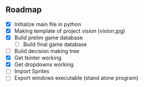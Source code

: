 ## Roadmap
- [x] Initialize main file in python
- [x] Making template of project vision (vision.jpg)
- [x] Build prelim game database
    - [ ] Build final game database
- [ ] Build decision making tree
- [x] Get tkinter working
- [x] Get dropdowns working
- [ ] Import Sprites
- [ ] Export windows executable (stand alone program)
